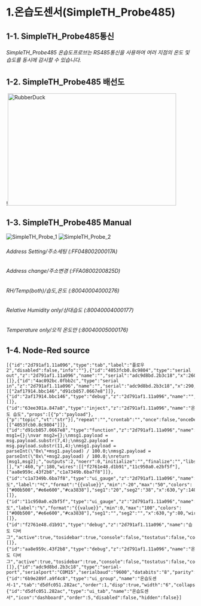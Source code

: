 1.온습도센서(SimpleTH_Probe485)
=============
1-1. SimpleTH_Probe485통신
-------------
###### SimpleTH_Probe485 온습도프로브는 RS485통신을 사용하여 여러 지점의 온도 및 습도를 동시에 감시할 수 있습니다.
1-2. SimpleTH_Probe485 배선도
-------------
!<img src="[제목을-입력해주세요 -003](https://user-images.githubusercontent.com/86224836/123369466-c1f9bb80-d5b8-11eb-901f-08205872a069.png)" width="450px" height="300px" title="px(픽셀) 크기 설정" alt="RubberDuck"></img><br/>
  
1-3. SimpleTH_Probe485 Manual
-------------
![SimpleTH_Probe_1](https://user-images.githubusercontent.com/86224836/122852917-5b706580-d34c-11eb-9ca5-96f1ab5b7323.png)
![SimpleTH_Probe_2](https://user-images.githubusercontent.com/86224836/122852921-5ca19280-d34c-11eb-8653-5028a0047946.png)
###### Address Setting/주소세팅 (:FF04800200017A)
###### Address change/주소변경 (:FFA0800200825D)
###### RH/Temp(both)/습도,온도 (:80040004000276)
###### Relative Humidity only/상대습도 (:80040004000177)
###### Temperature only/오직 온도만 (:80040005000176)
1-4. Node-Red source
-------------
<pre><code>[{"id":"2d791af1.11a096","type":"tab","label":"플로우 2","disabled":false,"info":""},{"id":"4053fcb0.8c9804","type":"serial out","z":"2d791af1.11a096","name":"","serial":"adc9d8bd.2b3c18","x":260,"y":40,"wires":[]},{"id":"4ac092bc.0fbb2c","type":"serial in","z":"2d791af1.11a096","name":"","serial":"adc9d8bd.2b3c18","x":290,"y":120,"wires":[["2af17914.bbc146","d91cb857.0667e8"]]},{"id":"2af17914.bbc146","type":"debug","z":"2d791af1.11a096","name":"","active":true,"tosidebar":true,"console":false,"tostatus":false,"complete":"payload","targetType":"msg","statusVal":"","statusType":"auto","x":470,"y":40,"wires":[]},{"id":"63ee301a.847a8","type":"inject","z":"2d791af1.11a096","name":"온도 습도","props":[{"p":"payload"},{"p":"topic","vt":"str"}],"repeat":"","crontab":"","once":false,"onceDelay":0.1,"topic":"","payload":"::80040004000276","payloadType":"str","x":100,"y":40,"wires":[["4053fcb0.8c9804"]]},{"id":"d91cb857.0667e8","type":"function","z":"2d791af1.11a096","name":"","func":"var msg1={};\nvar msg2={};\nmsg1.payload = msg.payload.substr(7,4);\nmsg2.payload = msg.payload.substr(11,4);\nmsg1.payload = parseInt(\"0x\"+msg1.payload) / 100.0;\nmsg2.payload = parseInt(\"0x\"+msg2.payload) / 100.0;\nreturn [msg1,msg2];","outputs":2,"noerr":0,"initialize":"","finalize":"","libs":[],"x":460,"y":180,"wires":[["f2761e48.d1b91","11c950a0.e2bf5f"],["aa8e959c.43f2b8","c1a7349b.6ba7f8"]]},{"id":"c1a7349b.6ba7f8","type":"ui_gauge","z":"2d791af1.11a096","name":"","group":"6b9e289f.a9f4c8","order":0,"width":0,"height":0,"gtype":"gage","title":"온도","label":"ºC","format":"{{value}}","min":"-20","max":"50","colors":["#00b500","#e6e600","#ca3838"],"seg1":"20","seg2":"38","x":630,"y":140,"wires":[]},{"id":"11c950a0.e2bf5f","type":"ui_gauge","z":"2d791af1.11a096","name":"","group":"6b9e289f.a9f4c8","order":0,"width":0,"height":0,"gtype":"wave","title":"습도","label":"%","format":"{{value}}","min":0,"max":"100","colors":["#00b500","#e6e600","#ca3838"],"seg1":"","seg2":"","x":630,"y":80,"wires":[]},{"id":"f2761e48.d1b91","type":"debug","z":"2d791af1.11a096","name":"습도 디버그","active":true,"tosidebar":true,"console":false,"tostatus":false,"complete":"payload","targetType":"msg","statusVal":"","statusType":"auto","x":650,"y":200,"wires":[]},{"id":"aa8e959c.43f2b8","type":"debug","z":"2d791af1.11a096","name":"온도 디버그","active":true,"tosidebar":true,"console":false,"tostatus":false,"complete":"payload","targetType":"msg","statusVal":"","statusType":"auto","x":650,"y":260,"wires":[]},{"id":"adc9d8bd.2b3c18","type":"serial-port","serialport":"COM15","serialbaud":"9600","databits":"8","parity":"none","stopbits":"1","waitfor":"","dtr":"none","rts":"none","cts":"none","dsr":"none","newline":"\\n","bin":"false","out":"char","addchar":"\\r\\n","responsetimeout":"10000"},{"id":"6b9e289f.a9f4c8","type":"ui_group","name":"온습도센서-1","tab":"d5dfc051.282ac","order":1,"disp":true,"width":"6","collapse":false},{"id":"d5dfc051.282ac","type":"ui_tab","name":"온습도센서","icon":"dashboard","order":5,"disabled":false,"hidden":false}]</code></pre>
